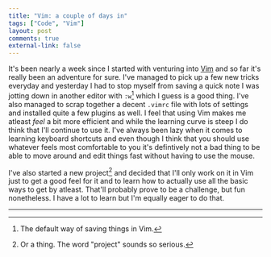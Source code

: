 ```yaml
---
title: "Vim: a couple of days in"
tags: ["Code", "Vim"]
layout: post
comments: true
external-link: false
---
```


It's been nearly a week since I started with venturing into [Vim](http://www.vim.org/) and so far it's really been an adventure for sure. I've managed to pick up a few new tricks everyday and yesterday I had to stop myself from saving a quick note I was jotting down in another editor with `:w`[^20130103-1] which I guess is a good thing. I've also managed to scrap together a decent `.vimrc` file with lots of settings and installed quite a few plugins as well. I feel that using Vim makes me atleast *feel* a bit more efficient and while the learning curve is steep I do think that I'll continue to use it. I've always been lazy when it comes to learning keyboard shortcuts and even though I think that you should use whatever feels most comfortable to you it's defintively not a bad thing to be able to move around and edit things fast without having to use the mouse. 

I've also started a new project[^20130103-2] and decided that I'll only work on it in Vim just to get a good feel for it and to learn how to actually use all the basic ways to get by atleast. That'll probably prove to be a challenge, but fun nonetheless. I have a lot to learn but I'm equally eager to do that.

***

[^20130103-1]: The default way of saving things in Vim.
[^20130103-2]: Or a thing. The word "project" sounds so serious.
